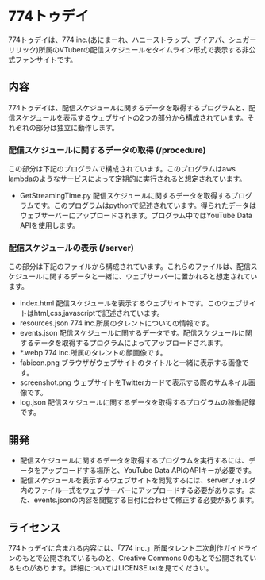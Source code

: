 # 774トゥデイ
774トゥデイは、774 inc.(あにまーれ、ハニーストラップ、ブイアパ、シュガーリリック)所属のVTuberの配信スケジュールをタイムライン形式で表示する非公式ファンサイトです。

## 内容
774トゥデイは、配信スケジュールに関するデータを取得するプログラムと、配信スケジュールを表示するウェブサイトの2つの部分から構成されています。それぞれの部分は独立に動作します。

### 配信スケジュールに関するデータの取得 (/procedure)
この部分は下記のプログラムで構成されています。このプログラムはaws lambdaのようなサービスによって定期的に実行されると想定されています。
- GetStreamingTime.py
配信スケジュールに関するデータを取得するプログラムです。このプログラムはpythonで記述されています。得られたデータはウェブサーバーにアップロードされます。プログラム中ではYouTube Data APIを使用します。

### 配信スケジュールの表示 (/server)
この部分は下記のファイルから構成されています。これらのファイルは、配信スケジュールに関するデータと一緒に、ウェブサーバーに置かれると想定されています。
- index.html
配信スケジュールを表示するウェブサイトです。このウェブサイトはhtml,css,javascriptで記述されています。
- resources.json
774 inc.所属のタレントについての情報です。
- events.json
配信スケジュールに関するデータです。配信スケジュールに関するデータを取得するプログラムによってアップロードされます。
- *.webp
774 inc.所属のタレントの顔画像です。
- fabicon.png
ブラウザがウェブサイトのタイトルと一緒に表示する画像です。
- screenshot.png
ウェブサイトをTwitterカードで表示する際のサムネイル画像です。
- log.json
配信スケジュールに関するデータを取得するプログラムの稼働記録です。

## 開発
- 配信スケジュールに関するデータを取得するプログラムを実行するには、データをアップロードする場所と、YouTube Data APIのAPIキーが必要です。
- 配信スケジュールを表示するウェブサイトを閲覧するには、serverフォルダ内のファイル一式をウェブサーバーにアップロードする必要があります。また、events.jsonの内容を閲覧する日付に合わせて修正する必要があります。

## ライセンス
774トゥデイに含まれる内容には、「774 inc.」所属タレント二次創作ガイドラインのもとで公開されているものと、Creative Commons 0のもとで公開されているものがあります。詳細についてはLICENSE.txtを見てください。

